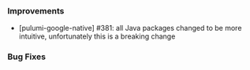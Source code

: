 ### Improvements

- [pulumi-google-native] #381: all Java packages changed to be more intuitive, unfortunately this is a breaking change

### Bug Fixes
